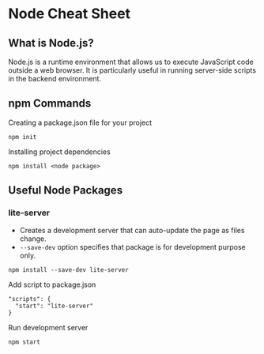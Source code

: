 # Node Cheat Sheet
## What is Node.js?
Node.js is a runtime environment that allows us to execute JavaScript code outside a web browser. It is particularly useful in running server-side scripts in the backend environment.
## npm Commands
Creating a package.json file for your project
```
npm init
```
Installing project dependencies
```
npm install <node package>
```

## Useful Node Packages
### lite-server
- Creates a development server that can auto-update the page as files change.
- `--save-dev` option specifies that package is for development purpose only.
```
npm install --save-dev lite-server
```
Add script to package.json
```
"scripts": {
  "start": "lite-server"
}
```
Run development server
```
npm start
```
